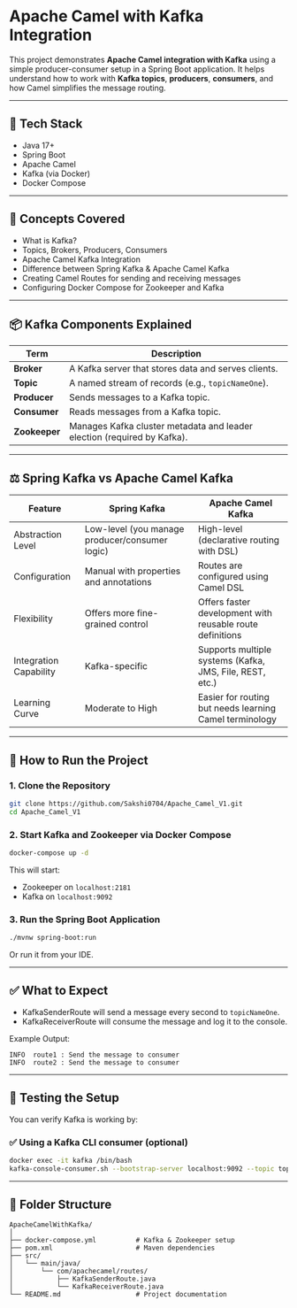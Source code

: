 
# Apache Camel with Kafka Integration

This project demonstrates **Apache Camel integration with Kafka** using a simple producer-consumer setup in a Spring Boot application. It helps understand how to work with **Kafka topics**, **producers**, **consumers**, and how Camel simplifies the message routing.

---

## 🔧 Tech Stack

- Java 17+
- Spring Boot
- Apache Camel
- Kafka (via Docker)
- Docker Compose

---

## 🧠 Concepts Covered

- What is Kafka?
- Topics, Brokers, Producers, Consumers
- Apache Camel Kafka Integration
- Difference between Spring Kafka & Apache Camel Kafka
- Creating Camel Routes for sending and receiving messages
- Configuring Docker Compose for Zookeeper and Kafka

---

## 📦 Kafka Components Explained

| Term      | Description                                                                 |
|-----------|-----------------------------------------------------------------------------|
| **Broker** | A Kafka server that stores data and serves clients.                        |
| **Topic**  | A named stream of records (e.g., `topicNameOne`).                          |
| **Producer** | Sends messages to a Kafka topic.                                          |
| **Consumer** | Reads messages from a Kafka topic.                                        |
| **Zookeeper** | Manages Kafka cluster metadata and leader election (required by Kafka). |

---

## ⚖️ Spring Kafka vs Apache Camel Kafka

| Feature                         | **Spring Kafka**                                      | **Apache Camel Kafka**                                      |
|---------------------------------|--------------------------------------------------------|-------------------------------------------------------------|
| Abstraction Level              | Low-level (you manage producer/consumer logic)        | High-level (declarative routing with DSL)                   |
| Configuration                  | Manual with properties and annotations                | Routes are configured using Camel DSL                       |
| Flexibility                    | Offers more fine-grained control                      | Offers faster development with reusable route definitions   |
| Integration Capability         | Kafka-specific                                         | Supports multiple systems (Kafka, JMS, File, REST, etc.)    |
| Learning Curve                 | Moderate to High                                       | Easier for routing but needs learning Camel terminology     |

---

## 🚀 How to Run the Project

### 1. Clone the Repository

```bash
git clone https://github.com/Sakshi0704/Apache_Camel_V1.git
cd Apache_Camel_V1
```

### 2. Start Kafka and Zookeeper via Docker Compose

```bash
docker-compose up -d
```

This will start:
- Zookeeper on `localhost:2181`
- Kafka on `localhost:9092`

### 3. Run the Spring Boot Application

```bash
./mvnw spring-boot:run
```

Or run it from your IDE.

---

## ✅ What to Expect

- KafkaSenderRoute will send a message every second to `topicNameOne`.
- KafkaReceiverRoute will consume the message and log it to the console.

Example Output:

```log
INFO  route1 : Send the message to consumer
INFO  route2 : Send the message to consumer
```

---

## 🧪 Testing the Setup

You can verify Kafka is working by:

### ✅ Using a Kafka CLI consumer (optional)

```bash
docker exec -it kafka /bin/bash
kafka-console-consumer.sh --bootstrap-server localhost:9092 --topic topicNameOne --from-beginning
```

---

## 📁 Folder Structure

```
ApacheCamelWithKafka/
│
├── docker-compose.yml          # Kafka & Zookeeper setup
├── pom.xml                     # Maven dependencies
├── src/
│   └── main/java/
│       └── com/apachecamel/routes/
│           ├── KafkaSenderRoute.java
│           └── KafkaReceiverRoute.java
└── README.md                   # Project documentation
```
